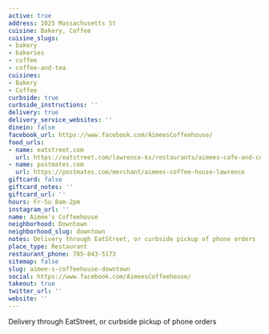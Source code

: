 ```yaml
---
active: true
address: 1025 Massachusetts St
cuisine: Bakery, Coffee
cuisine_slugs:
- bakery
- bakeries
- coffee
- coffee-and-tea
cuisines:
- Bakery
- Coffee
curbside: true
curbside_instructions: ''
delivery: true
delivery_service_websites: ''
dinein: false
facebook_url: https://www.facebook.com/AimeesCoffeehouse/
food_urls:
- name: eatstreet.com
  url: https://eatstreet.com/lawrence-ks/restaurants/aimees-cafe-and-coffee-house
- name: postmates.com
  url: https://postmates.com/merchant/aimees-coffee-house-lawrence
giftcard: false
giftcard_notes: ''
giftcard_url: ''
hours: Fr-Su 8am-2pm
instagram_url: ''
name: Aimee's Coffeehouse
neighborhood: Downtown
neighborhood_slug: downtown
notes: Delivery through EatStreet, or curbside pickup of phone orders
place_type: Restaurant
restaurant_phone: 785-843-5173
sitemap: false
slug: aimee-s-coffeehouse-downtown
social: https://www.facebook.com/AimeesCoffeehouse/
takeout: true
twitter_url: ''
website: ''
---
```


Delivery through EatStreet, or curbside pickup of phone orders